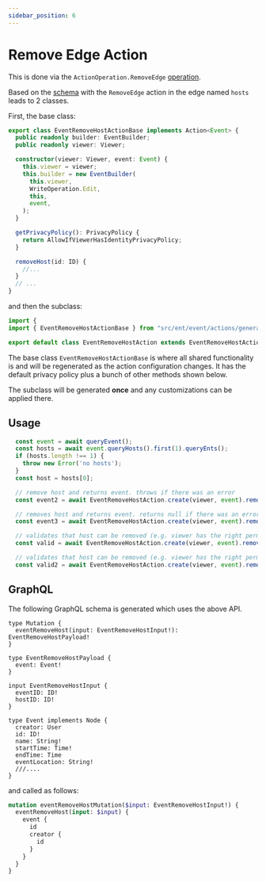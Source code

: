 ```yaml
---
sidebar_position: 6
---
```


# Remove Edge Action
This is done via the `ActionOperation.RemoveEdge` [operation](/docs/ent-schema/actions#operation).

Based on the [schema](/docs/actions/action#schema) with the `RemoveEdge` action in the edge named `hosts` leads to 2 classes.

First, the base class:

```ts title="src/ent/event/actions/generated/event_remove_host_action_base.ts"
export class EventRemoveHostActionBase implements Action<Event> {
  public readonly builder: EventBuilder;
  public readonly viewer: Viewer;

  constructor(viewer: Viewer, event: Event) {
    this.viewer = viewer;
    this.builder = new EventBuilder(
      this.viewer,
      WriteOperation.Edit,
      this,
      event,
    );
  }

  getPrivacyPolicy(): PrivacyPolicy {
    return AllowIfViewerHasIdentityPrivacyPolicy;
  }

  removeHost(id: ID) {
    //...
  }
  // ...
}
```
and then the subclass:

```ts title="src/ent/event/actions/event_remove_host_action.ts"
import {
import { EventRemoveHostActionBase } from "src/ent/event/actions/generated/event_remove_host_action_base";

export default class EventRemoveHostAction extends EventRemoveHostActionBase {}
```

The base class `EventRemoveHostActionBase` is where all shared functionality is and will be regenerated as the action configuration changes. It has the default privacy policy plus a bunch of other methods shown below.

The subclass will be generated **once** and any customizations can be applied there.


## Usage
```ts
  const event = await queryEvent();
  const hosts = await event.queryHosts().first(1).queryEnts();
  if (hosts.length !== 1) {
    throw new Error('no hosts');
  }
  const host = hosts[0];

  // remove host and returns event. throws if there was an error
  const event2 = await EventRemoveHostAction.create(viewer, event).removeHost(host.id).saveX();

  // removes host and returns event. returns null if there was an error
  const event3 = await EventRemoveHostAction.create(viewer, event).removeHost(host.id).save();

  // validates that host can be removed (e.g. viewer has the right permissions or the validator allows it) and throws if not
  const valid = await EventRemoveHostAction.create(viewer, event).removeHost(host.id).validX();

  // validates that host can be removed (e.g. viewer has the right permissions or the validator allows it) and returns true/false 
  const valid2 = await EventRemoveHostAction.create(viewer, event).removeHost(host.id).valid();
```

## GraphQL
The following GraphQL schema is generated which uses the above API.

``` title="src/graphql/schema.gql"
type Mutation {
  eventRemoveHost(input: EventRemoveHostInput!): EventRemoveHostPayload!
}

type EventRemoveHostPayload {
  event: Event!
}

input EventRemoveHostInput {
  eventID: ID!
  hostID: ID!
}

type Event implements Node {
  creator: User
  id: ID!
  name: String!
  startTime: Time!
  endTime: Time
  eventLocation: String!
  ///.... 
}
```

and called as follows:
```graphql
mutation eventRemoveHostMutation($input: EventRemoveHostInput!) {
  eventRemoveHost(input: $input) {
    event {
      id 
      creator {
        id
      }
    }
  }
}
```

